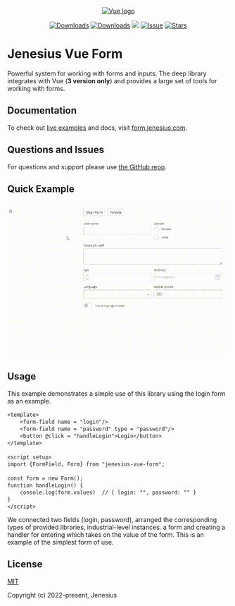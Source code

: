 <p align="center"><a href="https://form.jenesius.com/" target="_blank" rel="noopener noreferrer"><img height="100" src="https://form.jenesius.com/images/logo.svg" alt="Vue logo"></a></p>

<p align="center">
  <a href="https://img.shields.io/npm/dm/jenesius-vue-form"><img src="https://img.shields.io/npm/dm/jenesius-vue-form" alt="Downloads"></a>
  <a href="https://img.shields.io/npm/dt/jenesius-vue-form"><img src="https://img.shields.io/npm/dt/jenesius-vue-form" alt="Downloads"></a>
  <a href="https://github.com/Jenesius/vue-form/actions/workflows/node.js.yml/badge.svg"><img src="https://github.com/Jenesius/vue-form/actions/workflows/node.js.yml/badge.svg" ></a>
  <a href="https://img.shields.io/github/issues/Jenesius/vue-form"><img src="https://img.shields.io/github/issues/Jenesius/vue-form" alt="Issue"></a>
  <a href="https://img.shields.io/github/stars/Jenesius/vue-form"><img src="https://img.shields.io/github/stars/Jenesius/vue-form" alt="Stars"></a>
</p>

# Jenesius Vue Form
Powerful system for working with forms and inputs. The deep library integrates with Vue (**3 version only**) and provides a large set of tools for working with forms.

## Documentation

To check out [live examples](https://form.jenesius.com/examples/list.html) and docs, visit [form.jenesius.com](https://form.jenesius.com/).

## Questions and Issues

For questions and support please use [the GitHub repo](https://github.com/Jenesius/vue-form).

## Quick Example

![Alt Text](./readme-example.gif)

## Usage
This example demonstrates a simple use of this library using the login form as an example.

```vue
<template>
    <form-field name = "login"/>
    <form-field name = "password" type = "password"/>
    <button @click = "handleLogin">Login</button>
</template>

<script setup>
import {FormField, Form} from "jenesius-vue-form";

const form = new Form();
function handleLogin() {
    console.log(form.values)  // { login: "", password: "" }
}
</script>
```

We connected two fields (login, password), arranged the corresponding types of provided libraries, industrial-level instances.
a form and creating a handler for entering which takes on the value of the form. This is an example of the simplest form of use.

## License

[MIT](https://opensource.org/licenses/MIT)

Copyright (c) 2022-present, Jenesius
